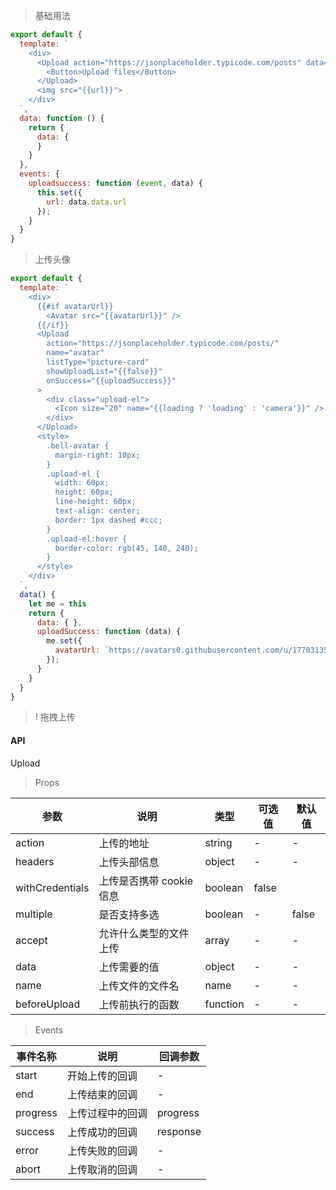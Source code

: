 > 基础用法

```js
export default {
  template: `
    <div>
      <Upload action="https://jsonplaceholder.typicode.com/posts" data="{{data}}">
        <Button>Upload files</Button>
      </Upload>
      <img src="{{url}}">
    </div>
  `,
  data: function () {
    return {
      data: {
      }
    }
  },
  events: {
    uploadsuccess: function (event, data) {
      this.set({
        url: data.data.url
      });
    }
  }
}
```

> 上传头像

```js
export default {
  template: `
    <div>
      {{#if avatarUrl}}
        <Avatar src="{{avatarUrl}}" />
      {{/if}}
      <Upload
        action="https://jsonplaceholder.typicode.com/posts/"
        name="avatar"
        listType="picture-card"
        showUploadList="{{false}}"
        onSuccess="{{uploadSuccess}}"
      >
        <div class="upload-el">
          <Icon size="20" name="{{loading ? 'loading' : 'camera'}}" />
        </div>
      </Upload>
      <style>
        .bell-avatar {
          margin-right: 10px;
        }
        .upload-el {
          width: 60px;
          height: 60px;
          line-height: 60px;
          text-align: center;
          border: 1px dashed #ccc;
        }
        .upload-el:hover {
          border-color: rgb(45, 140, 240);
        }
      </style>
    </div>
  `,
  data() {
    let me = this
    return {
      data: { },
      uploadSuccess: function (data) {
        me.set({
          avatarUrl: `https://avatars0.githubusercontent.com/u/17703135?s=400&u=612ef7e55a4394c89e2f53f8f360c9b3b2336ace&v=4`
        });
      }
    }
  }
}

```

>! 拖拽上传

#### API

Upload

> Props

参数 | 说明 | 类型 | 可选值 | 默认值
---|---|---|---|---
action | 上传的地址 | string | - | -
headers | 上传头部信息 | object | - | -
withCredentials | 上传是否携带 cookie 信息 | boolean | false
multiple | 是否支持多选 | boolean | - | false
accept | 允许什么类型的文件上传 | array | - | -
data | 上传需要的值 | object | - | -
name | 上传文件的文件名 | name | - | -
beforeUpload | 上传前执行的函数 | function | - | -

> Events

事件名称 | 说明 | 回调参数
---|---|---
start | 开始上传的回调 | -
end | 上传结束的回调 | -
progress | 上传过程中的回调 | progress
success | 上传成功的回调 | response
error | 上传失败的回调 | -
abort | 上传取消的回调 | -